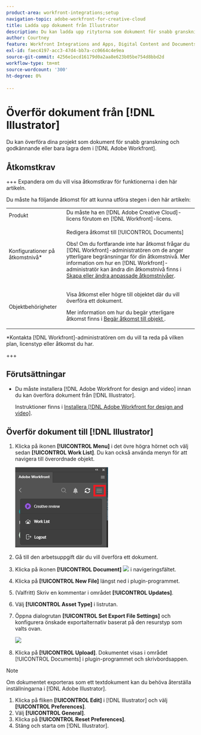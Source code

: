 ```yaml
---
product-area: workfront-integrations;setup
navigation-topic: adobe-workfront-for-creative-cloud
title: Ladda upp dokument från Illustrator
description: Du kan ladda upp ritytorna som dokument för snabb granskning och godkännande eller helt enkelt lagra dem i Adobe Workfront.
author: Courtney
feature: Workfront Integrations and Apps, Digital Content and Documents
exl-id: faec4197-acc3-47d4-bb7a-cc0664c4e9ea
source-git-commit: 4256e1ecd16179d0a2aa8e623b05be754d8bbd2d
workflow-type: tm+mt
source-wordcount: '300'
ht-degree: 0%

---
```


# Överför dokument från [!DNL Illustrator]

Du kan överföra dina projekt som dokument för snabb granskning och godkännande eller bara lagra dem i [!DNL Adobe Workfront].

## Åtkomstkrav

+++ Expandera om du vill visa åtkomstkrav för funktionerna i den här artikeln.

Du måste ha följande åtkomst för att kunna utföra stegen i den här artikeln:

<table style="table-layout:auto"> 
 <col> 
 <col> 
 <tbody> 
  <!-- <tr> 
   <td role="rowheader">[!DNL Adobe Workfront] plan*</td> 
   <td> <p>[!UICONTROL Pro] or higher</p> </td> 
  </tr> 
  <tr data-mc-conditions=""> 
   <td role="rowheader">[!DNL Adobe Workfront] license*</td> 
   <td> <p>[!UICONTROL Work] or [!UICONTROL Plan]</p> </td> 
  </tr> 
  <tr> -->
   <td role="rowheader">Produkt</td> 
   <td>Du måste ha en [!DNL Adobe Creative Cloud]-licens förutom en [!DNL Workfront]-licens.</td> 
  </tr> 
  <tr> 
   <td role="rowheader">Konfigurationer på åtkomstnivå*</td> 
   <td> <p>Redigera åtkomst till [!UICONTROL Documents]</p> <p>Obs! Om du fortfarande inte har åtkomst frågar du [!DNL Workfront]-administratören om de anger ytterligare begränsningar för din åtkomstnivå. Mer information om hur en [!DNL Workfront]-administratör kan ändra din åtkomstnivå finns i <a href="../../administration-and-setup/add-users/configure-and-grant-access/create-modify-access-levels.md" class="MCXref xref">Skapa eller ändra anpassade åtkomstnivåer</a>.</p> </td> 
  </tr> 
  <tr> 
   <td role="rowheader">Objektbehörigheter</td> 
   <td> <p>Visa åtkomst eller högre till objektet där du vill överföra ett dokument.</p> <p>Mer information om hur du begär ytterligare åtkomst finns i <a href="../../workfront-basics/grant-and-request-access-to-objects/request-access.md" class="MCXref xref">Begär åtkomst till objekt </a>.</p> </td> 
  </tr> 
 </tbody> 
</table>

&#42;Kontakta [!DNL Workfront]-administratören om du vill ta reda på vilken plan, licenstyp eller åtkomst du har.

+++

## Förutsättningar

* Du måste installera [!DNL Adobe Workfront for design and video] innan du kan överföra dokument från [!DNL Illustrator].

  Instruktioner finns i [Installera [!DNL Adobe Workfront for design and video]](/help/quicksilver/workfront-integrations-and-apps/adobe-workfront-for-creative-cloud/wf-install-cc.md).

## Överför dokument till [!DNL Illustrator]

1. Klicka på ikonen **[!UICONTROL Menu]** i det övre högra hörnet och välj sedan **[!UICONTROL Work List]**. Du kan också använda menyn för att navigera till överordnade objekt.

   ![](assets/go-back-to-work-list-350x314.png)

1. Gå till den arbetsuppgift där du vill överföra ett dokument.
1. Klicka på ikonen **[!UICONTROL Document]** ![](assets/documents.png) i navigeringsfältet.

1. Klicka på **[!UICONTROL New File]** längst ned i plugin-programmet.
1. (Valfritt) Skriv en kommentar i området **[!UICONTROL Updates]**.
1. Välj **[!UICONTROL Asset Type]** i listrutan.
1. Öppna dialogrutan **[!UICONTROL Set Export File Settings]** och konfigurera önskade exportalternativ baserat på den resurstyp som valts ovan.

   ![](assets/file-export-settings.png)
1. Klicka på **[!UICONTROL Upload]**.
Dokumentet visas i området [!UICONTROL Documents] i plugin-programmet och skrivbordsappen.

>[!NOTE]
>
>Om dokumentet exporteras som ett textdokument kan du behöva återställa inställningarna i [!DNL Adobe Illustrator].
>
>1. Klicka på fliken **[!UICONTROL Edit]** i [!DNL Illustrator] och välj **[!UICONTROL Preferences]**.
>1. Välj **[!UICONTROL General]**.
>1. Klicka på **[!UICONTROL Reset Preferences]**.
>1. Stäng och starta om [!DNL Illustrator].
